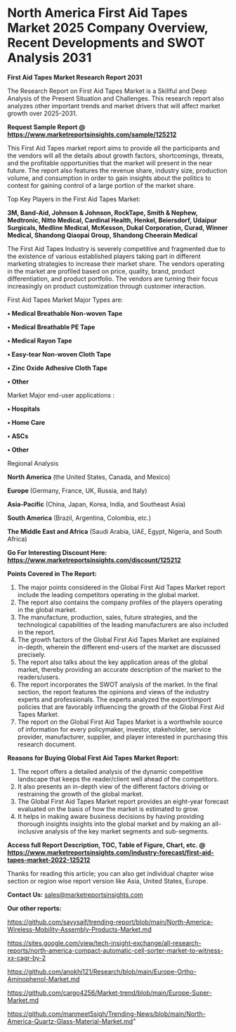 # North America First Aid Tapes Market 2025 Company Overview, Recent Developments and SWOT Analysis 2031

<strong>First Aid Tapes Market Research Report 2031</strong>

The Research Report on First Aid Tapes Market is a Skillful and Deep Analysis of the Present Situation and Challenges. This research report also analyzes other important trends and market drivers that will affect market growth over 2025-2031.

<strong>Request Sample Report @ <a href=https://www.marketreportsinsights.com/sample/125212>https://www.marketreportsinsights.com/sample/125212</a></strong>

This First Aid Tapes market report aims to provide all the participants and the vendors will all the details about growth factors, shortcomings, threats, and the profitable opportunities that the market will present in the near future. The report also features the revenue share, industry size, production volume, and consumption in order to gain insights about the politics to contest for gaining control of a large portion of the market share.

Top Key Players in the First Aid Tapes Market:

<strong>3M, Band-Aid, Johnson & Johnson, RockTape, Smith & Nephew, Medtronic, Nitto Medical, Cardinal Health, Henkel, Beiersdorf, Udaipur Surgicals, Medline Medical, McKesson, Dukal Corporation, Curad, Winner Medical, Shandong Qiaopai Group, Shandong Cheerain Medical</strong>

The First Aid Tapes Industry is severely competitive and fragmented due to the existence of various established players taking part in different marketing strategies to increase their market share. The vendors operating in the market are profiled based on price, quality, brand, product differentiation, and product portfolio. The vendors are turning their focus increasingly on product customization through customer interaction.

First Aid Tapes Market Major Types are:

<strong>• Medical Breathable Non-woven Tape

• Medical Breathable PE Tape

• Medical Rayon Tape

• Easy-tear Non-woven Cloth Tape

• Zinc Oxide Adhesive Cloth Tape

• Other</strong>

Market Major end-user applications :

<strong>• Hospitals

• Home Care

• ASCs

• Other</strong>

Regional Analysis

</u><strong><b>North America</b></strong> (the United States, Canada, and Mexico)

<strong><b>Europe </b></strong>(Germany, France, UK, Russia, and Italy)

<strong><b>Asia-Pacific</b></strong> (China, Japan, Korea, India, and Southeast Asia)

<strong><b>South America</b></strong> (Brazil, Argentina, Colombia, etc.)

<strong><b>The Middle East and Africa</b></strong> (Saudi Arabia, UAE, Egypt, Nigeria, and South Africa)

<strong>Go For Interesting Discount Here: <a href=https://www.marketreportsinsights.com/discount/125212>https://www.marketreportsinsights.com/discount/125212</a></strong>

<strong>Points Covered in The Report:</strong>
<ol>
  <li>The major points considered in the Global First Aid Tapes Market report include the leading competitors operating in the global market.</li>
  <li>The report also contains the company profiles of the players operating in the global market.</li>
  <li>The manufacture, production, sales, future strategies, and the technological capabilities of the leading manufacturers are also included in the report.</li>
  <li>The growth factors of the Global First Aid Tapes Market are explained in-depth, wherein the different end-users of the market are discussed precisely.</li>
  <li>The report also talks about the key application areas of the global market, thereby providing an accurate description of the market to the readers/users.</li>
  <li>The report incorporates the SWOT analysis of the market. In the final section, the report features the opinions and views of the industry experts and professionals. The experts analyzed the export/import policies that are favorably influencing the growth of the Global First Aid Tapes Market.</li>
  <li>The report on the Global First Aid Tapes Market is a worthwhile source of information for every policymaker, investor, stakeholder, service provider, manufacturer, supplier, and player interested in purchasing this research document.</li>
</ol>
<strong>Reasons for Buying Global First Aid Tapes Market Report:</strong>

<ol>
  <li>The report offers a detailed analysis of the dynamic competitive landscape that keeps the reader/client well ahead of the competitors.</li>
  <li>It also presents an in-depth view of the different factors driving or restraining the growth of the global market.</li>
  <li>The Global First Aid Tapes Market report provides an eight-year forecast evaluated on the basis of how the market is estimated to grow.</li>
  <li>It helps in making aware business decisions by having providing thorough insights insights into the global market and by making an all-inclusive analysis of the key market segments and sub-segments.</li>
</ol>
<strong>Access full Report Description, TOC, Table of Figure, Chart, etc. @ <a href=https://www.marketreportsinsights.com/industry-forecast/first-aid-tapes-market-2022-125212>https://www.marketreportsinsights.com/industry-forecast/first-aid-tapes-market-2022-125212</a></strong>


Thanks for reading this article; you can also get individual chapter wise section or region wise report version like Asia, United States, Europe.

<strong>Contact Us:</strong>
sales@marketreportsinsights.com

<strong>Our other reports:</strong>

<a href=https://github.com/sayysaif/trending-report/blob/main/North-America-Wireless-Mobility-Assembly-Products-Market.md>https://github.com/sayysaif/trending-report/blob/main/North-America-Wireless-Mobility-Assembly-Products-Market.md</a>

<a href=https://sites.google.com/view/tech-insight-exchange/all-research-reports/north-america-compact-automatic-cell-sorter-market-to-witness-xx-cagr-by-2>https://sites.google.com/view/tech-insight-exchange/all-research-reports/north-america-compact-automatic-cell-sorter-market-to-witness-xx-cagr-by-2</a>

<a href=https://github.com/anokhi121/Research/blob/main/Europe-Ortho-Aminophenol-Market.md>https://github.com/anokhi121/Research/blob/main/Europe-Ortho-Aminophenol-Market.md</a>

<a href=https://github.com/cargo4256/Market-trend/blob/main/Europe-Super-Market.md>https://github.com/cargo4256/Market-trend/blob/main/Europe-Super-Market.md</a>

<a href=https://github.com/manmeet5sigh/Trending-News/blob/main/North-America-Quartz-Glass-Material-Market.md>https://github.com/manmeet5sigh/Trending-News/blob/main/North-America-Quartz-Glass-Material-Market.md</a>"
